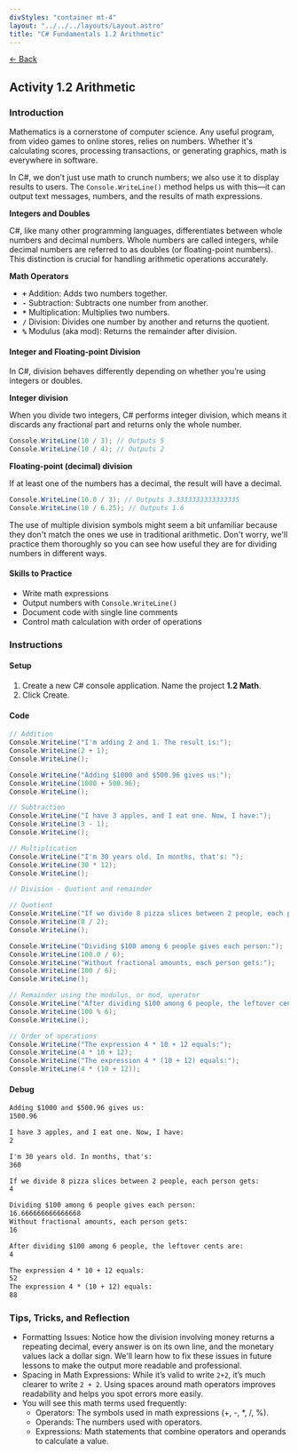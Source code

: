 ```yaml
---
divStyles: "container mt-4"
layout: "../../../layouts/Layout.astro"
title: "C# Fundamentals 1.2 Arithmetic"
---
```


[← Back](/c-sharp-fundamentals/)

## Activity 1.2 Arithmetic

### Introduction

Mathematics is a cornerstone of computer science. Any useful program, from video games to online stores, relies on numbers. Whether it's calculating scores, processing transactions, or generating graphics, math is everywhere in software.

In C#, we don’t just use math to crunch numbers; we also use it to display results to users. The `Console.WriteLine()` method helps us with this—it can output text messages, numbers, and the results of math expressions.

**Integers and Doubles**

C#, like many other programming languages, differentiates between whole numbers and decimal numbers. Whole numbers are called integers, while decimal numbers are referred to as doubles (or floating-point numbers). This distinction is crucial for handling arithmetic operations accurately.

**Math Operators**

- **`+`** Addition: Adds two numbers together.
- **`-`** Subtraction: Subtracts one number from another.
- **`*`** Multiplication: Multiplies two numbers.
- **`/`** Division: Divides one number by another and returns the quotient.
- **`%`** Modulus (aka mod): Returns the remainder after division.

#### Integer and Floating-point Division

In C#, division behaves differently depending on whether you’re using integers or doubles.

**Integer division**

When you divide two integers, C# performs integer division, which means it discards any fractional part and returns only the whole number.

```cs
Console.WriteLine(10 / 3); // Outputs 5
Console.WriteLine(10 / 4); // Outputs 2
```

**Floating-point (decimal) division**

If at least one of the numbers has a decimal, the result will have a decimal.

```cs
Console.WriteLine(10.0 / 3); // Outputs 3.3333333333333335
Console.WriteLine(10 / 6.25); // Outputs 1.6
```

The use of multiple division symbols might seem a bit unfamiliar because they don't match the ones we use in traditional arithmetic. Don't worry, we'll practice them thoroughly so you can see how useful they are for dividing numbers in different ways.

#### Skills to Practice

- Write math expressions
- Output numbers with `Console.WriteLine()`
- Document code with single line comments
- Control math calculation with order of operations

### Instructions

#### Setup

1. Create a new C# console application. Name the project **1.2 Math**.
2. Click Create.

#### Code

```cs
// Addition
Console.WriteLine("I'm adding 2 and 1. The result is:");
Console.WriteLine(2 + 1);
Console.WriteLine();

Console.WriteLine("Adding $1000 and $500.96 gives us:");
Console.WriteLine(1000 + 500.96);
Console.WriteLine();

// Subtraction
Console.WriteLine("I have 3 apples, and I eat one. Now, I have:");
Console.WriteLine(3 - 1);
Console.WriteLine();

// Multiplication
Console.WriteLine("I'm 30 years old. In months, that's: ");
Console.WriteLine(30 * 12);
Console.WriteLine();

// Division - Quotient and remainder

// Quotient
Console.WriteLine("If we divide 8 pizza slices between 2 people, each person gets:");
Console.WriteLine(8 / 2);
Console.WriteLine();

Console.WriteLine("Dividing $100 among 6 people gives each person:");
Console.WriteLine(100.0 / 6);
Console.WriteLine("Without fractional amounts, each person gets:");
Console.WriteLine(100 / 6);
Console.WriteLine();

// Remainder using the modulus, or mod, operator
Console.WriteLine("After dividing $100 among 6 people, the leftover cents are:");
Console.WriteLine(100 % 6);
Console.WriteLine();

// Order of operations
Console.WriteLine("The expression 4 * 10 + 12 equals:");
Console.WriteLine(4 * 10 + 12);
Console.WriteLine("The expression 4 * (10 + 12) equals:");
Console.WriteLine(4 * (10 + 12));
```

#### Debug

```txt
Adding $1000 and $500.96 gives us:
1500.96

I have 3 apples, and I eat one. Now, I have:
2

I'm 30 years old. In months, that's:
360

If we divide 8 pizza slices between 2 people, each person gets:
4

Dividing $100 among 6 people gives each person:
16.666666666666668
Without fractional amounts, each person gets:
16

After dividing $100 among 6 people, the leftover cents are:
4

The expression 4 * 10 + 12 equals:
52
The expression 4 * (10 + 12) equals:
88
```

### Tips, Tricks, and Reflection

- Formatting Issues: Notice how the division involving money returns a repeating decimal, every answer is on its own line, and the monetary values lack a dollar sign. We'll learn how to fix these issues in future lessons to make the output more readable and professional.
- Spacing in Math Expressions: While it’s valid to write `2+2`, it’s much clearer to write `2 + 2`. Using spaces around math operators improves readability and helps you spot errors more easily.
- You will see this math terms used frequently:
    - Operators: The symbols used in math expressions (+, -, *, /, %).
    - Operands: The numbers used with operators.
    - Expressions: Math statements that combine operators and operands to calculate a value.

